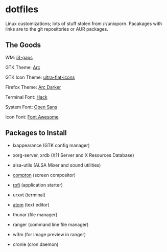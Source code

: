 dotfiles
========
Linux customizations; lots of stuff stolen from /r/unixporn. Pacakages with links are to the git repositories or AUR packages.

The Goods
---------

WM: [i3-gaps](https://aur.archlinux.org/i3-gaps-git.git)

GTK Theme: [Arc](https://github.com/horst39180/Arc-theme.git)

GTK Icon Theme: [ultra-flat-icons](https://aur.archlinux.org/ultra-flat-icons.git)

Firefox Theme: [Arc Darker](https://addons.mozilla.org/En-us/firefox/addon/arc-darker-theme/)

Terminal Font: [Hack](https://aur.archlinux.org/otf-hack.git)

System Font: [Open Sans](https://aur.archlinux.org/ttf-opensans.git)

Icon Font: [Font Awesome](https://aur.archlinux.org/ttf-font-awesome.git)

Packages to Install
-------------------

* lxappearance (GTK config manager)

* xorg-server, xrdb (X11 Server and X Resources Database)

* alsa-utils (ALSA Mixer and sound utilities)

* [compton](https://aur.archlinux.org/compton.git) (screen compositor)

* [rofi](https://aur.archlinux.org/rofi-git.git) (application starter)

* urxvt (terminal)

* [atom](https://aur.archlinux.org/atom-editor.git) (text editor)

* thunar (file manager)

* ranger (command line file manager)

* w3m (for image preview in ranger)

* cronie (cron daemon)
